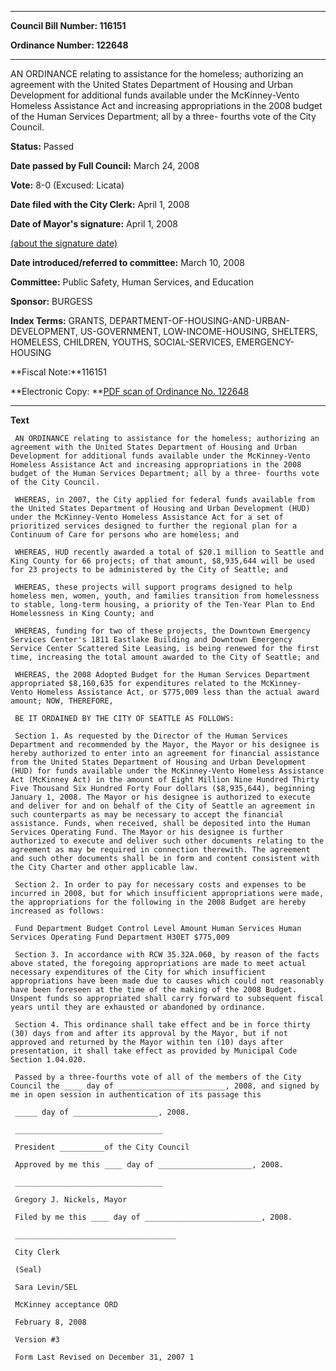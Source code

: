 

********

**Council Bill Number: 116151**
   
**Ordinance Number: 122648**
********

 AN ORDINANCE relating to assistance for the homeless; authorizing an agreement with the United States Department of Housing and Urban Development for additional funds available under the McKinney-Vento Homeless Assistance Act and increasing appropriations in the 2008 budget of the Human Services Department; all by a three- fourths vote of the City Council.

**Status:** Passed
   
**Date passed by Full Council:** March 24, 2008
   
**Vote:** 8-0 (Excused: Licata)
   
**Date filed with the City Clerk:** April 1, 2008
   
**Date of Mayor's signature:** April 1, 2008
   
[(about the signature date)](/~public/approvaldate.htm)
   
   
   
**Date introduced/referred to committee:** March 10, 2008
   
**Committee:** Public Safety, Human Services, and Education
   
**Sponsor:** BURGESS
   
   
**Index Terms:** GRANTS, DEPARTMENT-OF-HOUSING-AND-URBAN-DEVELOPMENT, US-GOVERNMENT, LOW-INCOME-HOUSING, SHELTERS, HOMELESS, CHILDREN, YOUTHS, SOCIAL-SERVICES, EMERGENCY-HOUSING

**Fiscal Note:**116151

**Electronic Copy: **[PDF scan of Ordinance No. 122648](/~archives/Ordinances/Ord_122648.pdf)

********

**Text**
   
```
 AN ORDINANCE relating to assistance for the homeless; authorizing an agreement with the United States Department of Housing and Urban Development for additional funds available under the McKinney-Vento Homeless Assistance Act and increasing appropriations in the 2008 budget of the Human Services Department; all by a three- fourths vote of the City Council.

 WHEREAS, in 2007, the City applied for federal funds available from the United States Department of Housing and Urban Development (HUD) under the McKinney-Vento Homeless Assistance Act for a set of prioritized services designed to further the regional plan for a Continuum of Care for persons who are homeless; and

 WHEREAS, HUD recently awarded a total of $20.1 million to Seattle and King County for 66 projects; of that amount, $8,935,644 will be used for 23 projects to be administered by the City of Seattle; and

 WHEREAS, these projects will support programs designed to help homeless men, women, youth, and families transition from homelessness to stable, long-term housing, a priority of the Ten-Year Plan to End Homelessness in King County; and

 WHEREAS, funding for two of these projects, the Downtown Emergency Services Center's 1811 Eastlake Building and Downtown Emergency Service Center Scattered Site Leasing, is being renewed for the first time, increasing the total amount awarded to the City of Seattle; and

 WHEREAS, the 2008 Adopted Budget for the Human Services Department appropriated $8,160,635 for expenditures related to the McKinney- Vento Homeless Assistance Act, or $775,009 less than the actual award amount; NOW, THEREFORE,

 BE IT ORDAINED BY THE CITY OF SEATTLE AS FOLLOWS:

 Section 1. As requested by the Director of the Human Services Department and recommended by the Mayor, the Mayor or his designee is hereby authorized to enter into an agreement for financial assistance from the United States Department of Housing and Urban Development (HUD) for funds available under the McKinney-Vento Homeless Assistance Act (McKinney Act) in the amount of Eight Million Nine Hundred Thirty Five Thousand Six Hundred Forty Four dollars ($8,935,644), beginning January 1, 2008. The Mayor or his designee is authorized to execute and deliver for and on behalf of the City of Seattle an agreement in such counterparts as may be necessary to accept the financial assistance. Funds, when received, shall be deposited into the Human Services Operating Fund. The Mayor or his designee is further authorized to execute and deliver such other documents relating to the agreement as may be required in connection therewith. The agreement and such other documents shall be in form and content consistent with the City Charter and other applicable law.

 Section 2. In order to pay for necessary costs and expenses to be incurred in 2008, but for which insufficient appropriations were made, the appropriations for the following in the 2008 Budget are hereby increased as follows:

 Fund Department Budget Control Level Amount Human Services Human Services Operating Fund Department H30ET $775,009

 Section 3. In accordance with RCW 35.32A.060, by reason of the facts above stated, the foregoing appropriations are made to meet actual necessary expenditures of the City for which insufficient appropriations have been made due to causes which could not reasonably have been foreseen at the time of the making of the 2008 Budget. Unspent funds so appropriated shall carry forward to subsequent fiscal years until they are exhausted or abandoned by ordinance.

 Section 4. This ordinance shall take effect and be in force thirty (30) days from and after its approval by the Mayor, but if not approved and returned by the Mayor within ten (10) days after presentation, it shall take effect as provided by Municipal Code Section 1.04.020.

 Passed by a three-fourths vote of all of the members of the City Council the ____ day of ________________________, 2008, and signed by me in open session in authentication of its passage this

 _____ day of ___________________, 2008.

 _________________________________

 President __________of the City Council

 Approved by me this ____ day of _____________________, 2008.

 _________________________________

 Gregory J. Nickels, Mayor

 Filed by me this ____ day of __________________________, 2008.

 ____________________________________

 City Clerk

 (Seal)

 Sara Levin/SEL

 McKinney acceptance ORD

 February 8, 2008

 Version #3

 Form Last Revised on December 31, 2007 1

```
